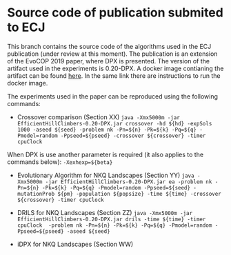 # Source code of publication submited to ECJ

This branch contains the source code of the algorithms used in the ECJ publication (under review at this moment). The publication is an extension of the EvoCOP 2019 paper, where DPX is presented. The version of the artifact used in the experiments is 0.20-DPX. A docker image contianing the artifact can be found [here](https://hub.docker.com/repository/docker/jfrchicanog/graybox). In the same link there are instructions to run the docker image.

The experiments used in the paper can be reproduced using the following commands:

* Crossover comparison (Section XX)
`java -Xmx5000m -jar EfficientHillClimbers-0.20-DPX.jar crossover -hd ${hd} -expSols 1000 -aseed ${seed} -problem nk -Pn=${n} -Pk=${k} -Pq=${q} -Pmodel=random -Ppseed=${pseed} -crossover ${crossover} -timer cpuClock`

When DPX is use another parameter is required (it also applies to the commands below): `-Xexhexp=${beta}`

* Evolutionary Algorithm for NKQ Landscapes (Section YY)
`java -Xmx5000m -jar EfficientHillClimbers-0.20-DPX.jar ea -problem nk -Pn=${n} -Pk=${k} -Pq=${q} -Pmodel=random -Ppseed=${seed} -mutationProb ${pm} -population ${popsize} -time ${time} -crossover ${crossover} -timer cpuClock`

* DRILS for NKQ Landscapes (Section ZZ)
`java -Xmx5000m -jar EfficientHillClimbers-0.20-DPX.jar drils -time ${time} -timer cpuClock  -problem nk -Pn=${n} -Pk=${k} -Pq=${q} -Pmodel=random -Ppseed=${pseed} -aseed ${seed}`

* iDPX for NKQ Landscapes (Section WW)

